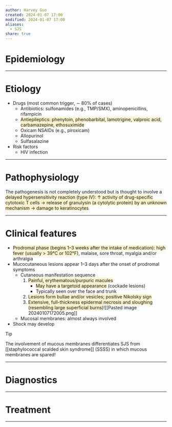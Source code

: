 ```yaml
---
author: Harvey Guo
created: 2024-01-07 17:00
modified: 2024-01-07 17:00
aliases:
  - SJS
share: true
---
```

# Epidemiology


---
# Etiology
- Drugs (most common trigger, ∼ 80% of cases) 
	- Antibiotics: sulfonamides (e.g., TMP/SMX), aminopenicillins, rifampicin
	- <span style="background:rgba(240, 200, 0, 0.2)">Antiepileptics: phenytoin, phenobarbital, lamotrigine, valproic acid, carbamazepine, ethosuximide</span>
	- Oxicam NSAIDs (e.g., piroxicam)
	- Allopurinol
	- Sulfasalazine
- Risk factors
	- HIV infection

---
# Pathophysiology
The pathogenesis is not completely understood but is thought to involve a <span style="background:rgba(240, 200, 0, 0.2)">delayed hypersensitivity reaction (type IV): ↑ activity of drug-specific cytotoxic T cells → release of granulysin (a cytolytic protein) by an unknown mechanism → damage to keratinocytes</span>

---
# Clinical features
- <span style="background:rgba(240, 200, 0, 0.2)">Prodromal phase (begins 1–3 weeks after the intake of medication): high fever (usually > 39°C or 102°F)</span>, malaise, sore throat, myalgia and/or arthralgia
- Mucocutaneous lesions appear 1–3 days after the onset of prodromal symptoms
	- Cutaneous manifestation sequence
		1. <span style="background:rgba(240, 200, 0, 0.2)">Painful, erythematous/purpuric macules</span>
			- <span style="background:rgba(240, 200, 0, 0.2)">May have a targetoid appearance</span> (cockade lesions)
			- Typically seen over the face and trunk
		2. <span style="background:rgba(240, 200, 0, 0.2)">Lesions form bullae and/or vesicles; positive Nikolsky sign</span> 
		3. <span style="background:rgba(240, 200, 0, 0.2)">Extensive, full-thickness epidermal necrosis and sloughing (resembling large superficial burns)</span>![[Pasted image 20240107172005.png]]
	- Mucosal membranes: almost always involved
- Shock may develop
>[!tip] 
>The involvement of mucous membranes differentiates SJS from [[staphylococcal scalded skin syndrome]] (SSSS) in which mucous membranes are spared!

---
# Diagnostics


---
# Treatment


---

